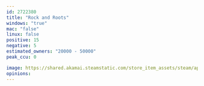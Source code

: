 ```yaml
---
id: 2722380
title: "Rock and Roots"
windows: "true"
mac: "false"
linux: false
positive: 15
negative: 5
estimated_owners: "20000 - 50000"
peak_ccu: 0

image: https://shared.akamai.steamstatic.com/store_item_assets/steam/apps/2722380/header.jpg?t=1709155343
opinions:
---
```


